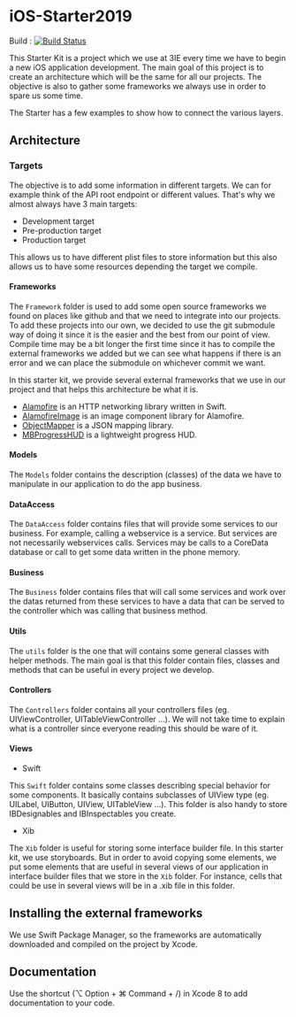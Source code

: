 # iOS-Starter2019

Build : [![Build Status](https://travis-ci.org/3IE/iOS-Starter2019.svg?branch=develop)](https://travis-ci.org/3IE/iOS-Starter2019)


This Starter Kit is a project which we use at 3IE every time we have to begin a new iOS application development.
The main goal of this project is to create an architecture which will be the same for all our projects.
The objective is also to gather some frameworks we always use in order to spare us some time.

The Starter has a few examples to show how to connect the various layers.  

## Architecture

### Targets

The objective is to add some information in different targets. We can for example think of the API root endpoint or different values.
That's why we almost always have 3 main targets:
- Development target
- Pre-production target
- Production target

This allows us to have different plist files to store information but this also allows us to have some resources depending the target we compile.

#### Frameworks

The `Framework` folder is used to add some open source frameworks we found on places like github and that we need to integrate into our projects. To add these projects into our own, we decided to use the git submodule way of doing it since it is the easier and the best from our point of view.
Compile time may be a bit longer the first time since it has to compile the external frameworks we added but we can see what happens if there is an error and we can place the submodule on whichever commit we want.

In this starter kit, we provide several external frameworks that we use in our project and that helps this architecture be what it is.

- <a href="https://github.com/Alamofire/Alamofire">Alamofire</a> is an HTTP networking library written in Swift.
- <a href="https://github.com/Alamofire/AlamofireImage">AlamofireImage</a> is an image component library for Alamofire.
- <a href="https://github.com/Hearst-DD/ObjectMapper">ObjectMapper</a> is a JSON mapping library.
- <a href="https://github.com/jdg/MBProgressHUD">MBProgressHUD</a> is a lightweight progress HUD.

#### Models

The `Models` folder contains the description (classes) of the data we have to manipulate in our application to do the app business.

#### DataAccess

The `DataAccess` folder contains files that will provide some services to our business. For example, calling a webservice is a service. But services are not necessarily webservices calls. Services may be calls to a CoreData database or call to get some data written in the phone memory.

#### Business

The `Business` folder contains files that will call some services and work over the datas returned from these services to have a data that can be served to the controller which was calling that business method.

#### Utils

The `utils` folder is the one that will contains some general classes with helper methods. The main goal is that this folder contain files, classes and methods that can be useful in every project we develop.

#### Controllers

The `Controllers` folder contains all your controllers files (eg. UIViewController, UITableViewController ...). We will not take time to explain what is a controller since everyone reading this should be ware of it.

#### Views

  - Swift

  This `Swift` folder contains some classes describing special behavior for some components. It basically contains subclasses of UIView type (eg. UILabel, UIButton, UIView, UITableView ...). This folder is also handy to store IBDesignables and IBInspectables you create.

  - Xib

  The `Xib` folder is useful for storing some interface builder file. In this starter kit, we use storyboards. But in order to avoid copying some elements, we put some elements that are useful in several views of our application in interface builder files that we store in the `Xib` folder. For instance, cells that could be use in several views will be in a .xib file in this folder.



## Installing the external frameworks

We use Swift Package Manager, so the frameworks are automatically downloaded and compiled on the project by Xcode.

## Documentation

Use the shortcut (⌥ Option + ⌘ Command + /) in Xcode 8 to add documentation to your code.
